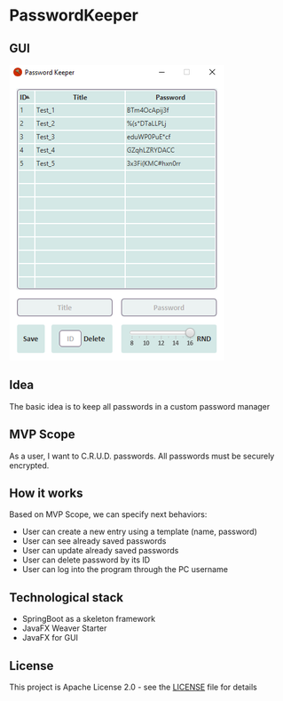 # PasswordKeeper

## GUI
![PasswordKeeper.png](PasswordKeeper.png)

## Idea

The basic idea is to keep all passwords in a custom password manager

## MVP Scope

As a user, I want to C.R.U.D. passwords. All passwords must be securely encrypted.

## How it works

Based on MVP Scope, we can specify next behaviors:

* User can create a new entry using a template (name, password)
* User can see already saved passwords
* User can update already saved passwords
* User can delete password by its ID
* User can log into the program through the PC username

## Technological stack

* SpringBoot as a skeleton framework
* JavaFX Weaver Starter
* JavaFX for GUI

## License

This project is Apache License 2.0 - see
the [LICENSE](https://github.com/VladyslavBabenko/PasswordKeeper/blob/master/LICENSE) file for details
